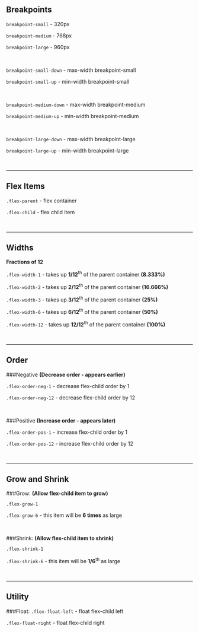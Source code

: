 Breakpoints
-----------
`breakpoint-small` - 320px

`breakpoint-medium` - 768px

`breakpoint-large` - 960px

<br>

`breakpoint-small-down` - max-width breakpoint-small

`breakpoint-small-up` - min-width breakpoint-small

<br>

`breakpoint-medium-down` - max-width breakpoint-medium

`breakpoint-medium-up` - min-width breakpoint-medium

<br>

`breakpoint-large-down` - max-width breakpoint-large

`breakpoint-large-up` - min-width breakpoint-large

<br>

___

Flex Items
-----------

`.flex-parent` - flex container 

`.flex-child` - flex child item

<br>

___

Widths
-----------
**Fractions of 12**

`.flex-width-1` - takes up **1/12**<sup>th</sup> of the parent container **(8.333%)**

`.flex-width-2` - takes up **2/12**<sup>th</sup> of the parent container **(16.666%)**

`.flex-width-3` - takes up **3/12**<sup>th</sup> of the parent container **(25%)**

`.flex-width-6` - takes up **6/12**<sup>th</sup> of the parent container **(50%)**

`.flex-width-12` - takes up **12/12**<sup>th</sup> of the parent container **(100%)**

<br>

___

Order
-----------

###Negative
**(Decrease order - appears earlier)**

`.flex-order-neg-1` - decrease flex-child order by 1

`.flex-order-neg-12` - decrease flex-child order by 12

<br>

###Positive
**(Increase order - appears later)**

`.flex-order-pos-1` - increase flex-child order by 1

`.flex-order-pos-12` - increase flex-child order by 12

<br>

___

Grow and Shrink
-----------

###Grow:
**(Allow flex-child item to grow)**

`.flex-grow-1`

`.flex-grow-6` - this item will be **6 times** as large

<br>

###Shrink:
**(Allow flex-child item to shrink)**

`.flex-shrink-1`

`.flex-shrink-6` - this item will be **1/6**<sup>th</sup> as large

<br>

___

Utility
-----------

###Float:
`.flex-float-left` - float flex-child left

`.flex-float-right` - float flex-child right

<br>
